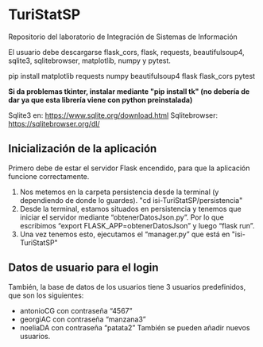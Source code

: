 # TuriStatSP
Repositorio del laboratorio de Integración de Sistemas de Información

El usuario debe descargarse flask_cors, flask, requests, beautifulsoup4, sqlite3, sqlitebrowser, matplotlib, numpy y pytest.

pip install matplotlib requests numpy beautifulsoup4 flask flask_cors pytest

**Si da problemas tkinter, instalar mediante "pip install tk" (no debería de dar ya que esta librería viene con python preinstalada)**

Sqlite3 en: https://www.sqlite.org/download.html
Sqlitebrowser: https://sqlitebrowser.org/dl/

## Inicialización de la aplicación
Primero debe de estar el servidor Flask encendido, para que la aplicación funcione correctamente.
1. Nos metemos en la carpeta persistencia desde la terminal (y dependiendo de donde lo guardes). "cd isi-TuriStatSP/persistencia"
2. Desde la terminal, estamos situados en persistencia y tenemos que iniciar el servidor mediante “obtenerDatosJson.py”. Por lo que escribimos “export FLASK_APP=obtenerDatosJson” y luego “flask run”. 
3. Una vez tenemos esto, ejecutamos el “manager.py” que está en "isi-TuriStatSP"

## Datos de usuario para el login 
También, la base de datos de los usuarios tiene 3 usuarios predefinidos, que son los siguientes:
-	antonioCG con contraseña “4567”
-	georgiAC con contraseña “manzana3”
-	noeliaDA con contraseña “patata2”
También se pueden añadir nuevos usuarios.

